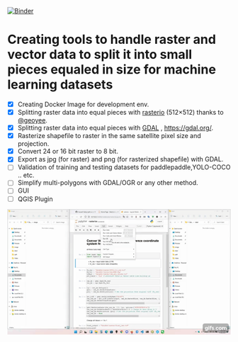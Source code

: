 [![Binder](https://mybinder.org/badge_logo.svg)](https://mybinder.org/v2/gh/Youssef-Harby/split-rs-data/main)
# Creating tools to handle raster and vector data to split it into small pieces equaled in size for machine learning datasets

- [X] Creating Docker Image for development env.
- [x] Splitting raster data into equal pieces with [rasterio](https://github.com/rasterio/rasterio) (512×512) thanks to [@geoyee](https://github.com/geoyee).
- [x] Splitting raster data into equal pieces with [GDAL](https://github.com/OSGeo/gdal) , https://gdal.org/.
- [x] Rasterize shapefile to raster in the same satellite pixel size and projection.
- [X] Convert 24 or 16 bit raster to 8 bit.
- [X] Export as jpg (for raster) and png (for rasterized shapefile) with GDAL.
- [ ] Validation of training and testing datasets for paddlepaddle,YOLO-COCO .. etc.
- [ ] Simplify multi-polygons with GDAL/OGR or any other method.
- [ ] GUI
- [ ] QGIS Plugin

 ![](/docs/images/vQ9YMn.gif)

